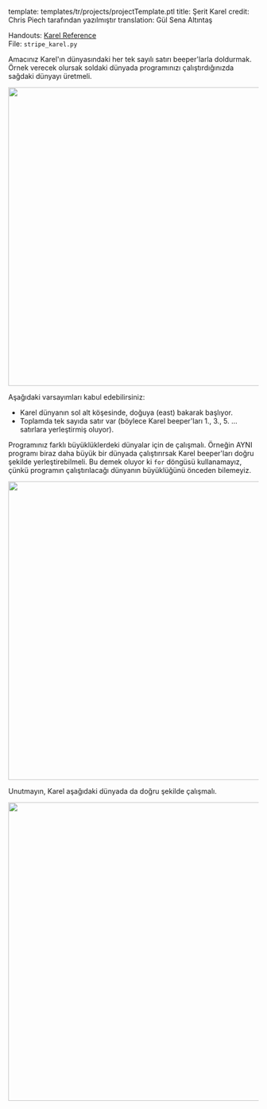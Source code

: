 template: templates/tr/projects/projectTemplate.ptl
title: Şerit Karel
credit: Chris Piech tarafından yazılmıştır
translation: Gül Sena Altıntaş

Handouts: [Karel Reference]({{pathToRoot}}en/handouts/karel.html)<br/>
File: `stripe_karel.py`

Amacınız Karel'ın dünyasındaki her tek sayılı satırı beeper'larla doldurmak.
Örnek verecek olursak soldaki dünyada programınızı çalıştırdığınızda sağdaki dünyayı üretmeli.

<center>
	<img style="width:600px"  src="{{pathToRoot}}img/projects/stripeKarel/world1.png">	
</center>

Aşağıdaki varsayımları kabul edebilirsiniz:

* Karel dünyanın sol alt köşesinde, doğuya (east) bakarak başlıyor.
* Toplamda tek sayıda satır var (böylece Karel beeper'ları 1., 3., 5. ... satırlara yerleştirmiş oluyor).

Programınız farklı büyüklüklerdeki dünyalar için de çalışmalı. Örneğin AYNI programı biraz daha büyük bir dünyada çalıştırırsak Karel beeper'ları doğru şekilde yerleştirebilmeli. Bu demek oluyor ki `for` döngüsü kullanamayız, çünkü programın çalıştırılacağı dünyanın büyüklüğünü önceden bilemeyiz.


<center>
	<img style="width:600px"  src="{{pathToRoot}}img/projects/stripeKarel/world2.png">	
</center>

Unutmayın, Karel aşağıdaki dünyada da doğru şekilde çalışmalı.

<center>
	<img style="width:600px"  src="{{pathToRoot}}img/projects/stripeKarel/world3.png">	
</center>



